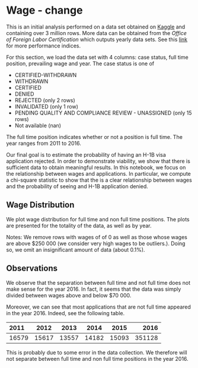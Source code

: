 # Wage - change

This is an initial analysis performed on a data set obtained on [Kaggle](https://www.kaggle.com/nsharan/h-1b-visa) and containing over 3 million rows. More data can be obtained from the *Office of Foreign Labor Certification* which outputs yearly data sets. See this [link](https://www.dol.gov/agencies/eta/foreign-labor/performance) for more performance indices.

For this section, we load the data set with 4 columns: case status, full time position, prevailing wage and year. The case status is one of

- CERTIFIED-WITHDRAWN
- WITHDRAWN
- CERTIFIED
- DENIED
- REJECTED (only 2 rows)
- INVALIDATED (only 1 row)
- PENDING QUALITY AND COMPLIANCE REVIEW - UNASSIGNED (only 15 rows)
- Not available (nan)

The full time position indicates whether or not a position is full time. The year ranges from 2011 to 2016.

Our final goal is to estimate the probability of having an H-1B visa application rejected. In order to demonstrate viability, we show that there is sufficient data to obtain meaningful results. In this notebook, we focus on the relationship between wages and applications. In particular, we compute a chi-square statistic to show that the is a clear relationship between wages and the probability of seeing and H-1B application denied.

## Wage Distribution

We plot wage distribution for full time and non full time positions. The plots are presented for the totality of the data, as well as by year.

Notes: We remove rows with wages of of 0 as well as those whose wages are above $250 000 (we consider very high wages to be outliers.). Doing so, we omit an insignificant amount of data (about 0.1%).


## Observations

We observe that the separation between full time and not full time does not make sense for the year 2016. In fact, it seems that the data was simply divided between wages above and below \$70 000.

Moreover, we can see that most applications that are not full time appeared in the year 2016. Indeed, see the following table.

| 2011   | 2012   | 2013  | 2014  | 2015  |  2016 | 
| :----- | :----: | :---: | :---: | :---: | -----: |
|  16579 |	15617 |	13557 |	14182 |	15093 | 351128 |

This is probably due to some error in the data collection. We therefore will not separate between full time and non full time positions in the year 2016.

